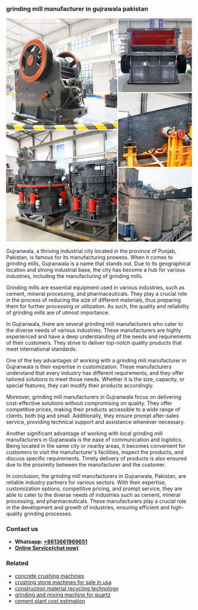 <h3>grinding mill manufacturer in gujrawala pakistan</h3><img src='1702953274.jpg' alt=''><p>Gujranwala, a thriving industrial city located in the province of Punjab, Pakistan, is famous for its manufacturing prowess. When it comes to grinding mills, Gujranwala is a name that stands out. Due to its geographical location and strong industrial base, the city has become a hub for various industries, including the manufacturing of grinding mills.</p><p>Grinding mills are essential equipment used in various industries, such as cement, mineral processing, and pharmaceuticals. They play a crucial role in the process of reducing the size of different materials, thus preparing them for further processing or utilization. As such, the quality and reliability of grinding mills are of utmost importance.</p><p>In Gujranwala, there are several grinding mill manufacturers who cater to the diverse needs of various industries. These manufacturers are highly experienced and have a deep understanding of the needs and requirements of their customers. They strive to deliver top-notch quality products that meet international standards.</p><p>One of the key advantages of working with a grinding mill manufacturer in Gujranwala is their expertise in customization. These manufacturers understand that every industry has different requirements, and they offer tailored solutions to meet those needs. Whether it is the size, capacity, or special features, they can modify their products accordingly.</p><p>Moreover, grinding mill manufacturers in Gujranwala focus on delivering cost-effective solutions without compromising on quality. They offer competitive prices, making their products accessible to a wide range of clients, both big and small. Additionally, they ensure prompt after-sales service, providing technical support and assistance whenever necessary.</p><p>Another significant advantage of working with local grinding mill manufacturers in Gujranwala is the ease of communication and logistics. Being located in the same city or nearby areas, it becomes convenient for customers to visit the manufacturer's facilities, inspect the products, and discuss specific requirements. Timely delivery of products is also ensured due to the proximity between the manufacturer and the customer.</p><p>In conclusion, the grinding mill manufacturers in Gujranwala, Pakistan, are reliable industry partners for various sectors. With their expertise, customization options, competitive pricing, and prompt service, they are able to cater to the diverse needs of industries such as cement, mineral processing, and pharmaceuticals. These manufacturers play a crucial role in the development and growth of industries, ensuring efficient and high-quality grinding processes.</p><h3>Contact us</h3><ul><li><strong>Whatsapp:&nbsp;<a href="https://wa.me/8613661969651">+8613661969651</a></strong></li><li><a href="https://swt.shibang-china.com/?git&amp;zhl&amp;grinding mill manufacturer in gujrawala pakistan"><strong>Online Service(chat now)</strong></a></li></ul><h3>Related</h3><ul><li><a href='concrete crushing machines.md'>concrete crushing machines</a></li><li><a href='crushing stone machines for sale in usa.md'>crushing stone machines for sale in usa</a></li><li><a href='construction material recycling technology.md'>construction material recycling technology</a></li><li><a href='grinding and mixing machine for quartz.md'>grinding and mixing machine for quartz</a></li><li><a href='cement plant cost estimation.md'>cement plant cost estimation</a></li></ul>